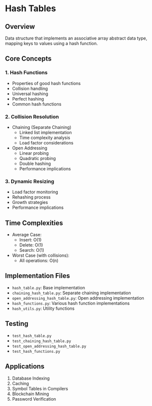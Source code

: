 # Hash Tables

## Overview
Data structure that implements an associative array abstract data type, mapping keys to values using a hash function.

## Core Concepts

### 1. Hash Functions
- Properties of good hash functions
- Collision handling
- Universal hashing
- Perfect hashing
- Common hash functions

### 2. Collision Resolution
- Chaining (Separate Chaining)
  - Linked list implementation
  - Time complexity analysis
  - Load factor considerations
- Open Addressing
  - Linear probing
  - Quadratic probing
  - Double hashing
  - Performance implications

### 3. Dynamic Resizing
- Load factor monitoring
- Rehashing process
- Growth strategies
- Performance implications

## Time Complexities
- Average Case:
  - Insert: O(1)
  - Delete: O(1)
  - Search: O(1)
- Worst Case (with collisions):
  - All operations: O(n)

## Implementation Files
- `hash_table.py`: Base implementation
- `chaining_hash_table.py`: Separate chaining implementation
- `open_addressing_hash_table.py`: Open addressing implementation
- `hash_functions.py`: Various hash function implementations
- `hash_utils.py`: Utility functions

## Testing
- `test_hash_table.py`
- `test_chaining_hash_table.py`
- `test_open_addressing_hash_table.py`
- `test_hash_functions.py`

## Applications
1. Database Indexing
2. Caching
3. Symbol Tables in Compilers
4. Blockchain Mining
5. Password Verification 